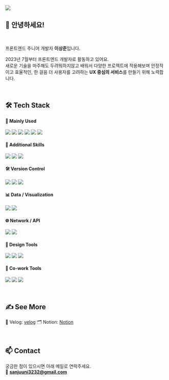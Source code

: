 <img src="https://capsule-render.vercel.app/api?type=waving&color=0:FFE259,100:FFA751&height=160&section=header&text=LEE%20SANG%20JUN&fontColor=333333&fontAlign=50&fontAlignY=40&fontSize=40&desc=Frontend%20Developer%20%7C%20React%20%7C%20TypeScript&descAlign=50&descAlignY=70&descSize=20&descColor=333333" />


## 👋 안녕하세요!  
<br>

프론트엔드 주니어 개발자 **이상준**입니다.

2023년 7월부터 프론트엔드 개발자로 활동하고 있어요.  
새로운 기술을 마주해도 두려워하지않고 배워서 다양한 프로젝트에 적용해보며
안정적이고 효율적인, 한 걸음 더 사용자를 고려하는 **UX 중심의 서비스**를 만들기 위해 노력합니다.

<br>

## 🛠️ Tech Stack

#### 🔷 Mainly Used
<p>
  <img src="https://img.shields.io/badge/React-61DAFB?style=flat&logo=react&logoColor=000000" />
  <img src="https://img.shields.io/badge/TypeScript-3178C6?style=flat&logo=typescript&logoColor=ffffff" />
  <img src="https://img.shields.io/badge/JavaScript-F7DF1E?style=flat&logo=javascript&logoColor=000000" />
  <img src="https://img.shields.io/badge/Next.js-000000?style=flat&logo=nextdotjs&logoColor=ffffff" />
  <img src="https://img.shields.io/badge/CSS3-1572B6?style=flat&logo=css3&logoColor=ffffff" />
  <img src="https://img.shields.io/badge/TailwindCSS-06B6D4?style=flat&logo=tailwindcss&logoColor=ffffff" />
</p>

#### 🧩 Additional Skills
<p>
  <img src="https://img.shields.io/badge/Zustand-000000?style=flat&logo=react&logoColor=white" />
  <img src="https://img.shields.io/badge/Vite-646CFF?style=flat&logo=vite&logoColor=white" />
  <img src="https://img.shields.io/badge/Storybook-FF4785?style=flat&logo=storybook&logoColor=white" />
</p>

#### 🛠 Version Control
<p> <img src="https://img.shields.io/badge/Git-F05032?style=flat&logo=git&logoColor=white" /> <img src="https://img.shields.io/badge/GitHub-181717?style=flat&logo=github&logoColor=white" /> <img src="https://img.shields.io/badge/Sourcetree-0052CC?style=flat&logo=sourcetree&logoColor=white" /> </p>

#### 📊 Data / Visualization
<p>
  <img src="https://img.shields.io/badge/Chart.js-FF6384?style=flat&logo=chartdotjs&logoColor=white" />
  <img src="https://img.shields.io/badge/D3.js-F9A03C?style=flat&logo=d3dotjs&logoColor=white" />
</p>

#### 🌐 Network / API
<p>
  <img src="https://img.shields.io/badge/Axios-5A29E4?style=flat&logo=axios&logoColor=white" />
  <img src="https://img.shields.io/badge/Fetch%20API-000000?style=flat&logo=javascript&logoColor=white" />
</p>

#### 🎨 Design Tools
<p>
  <img src="https://img.shields.io/badge/Figma-F24E1E?style=flat&logo=figma&logoColor=white" />
  <img src="https://img.shields.io/badge/Photoshop-31A8FF?style=flat&logo=adobephotoshop&logoColor=white" />
  <img src="https://img.shields.io/badge/Illustrator-FF9A00?style=flat&logo=adobeillustrator&logoColor=white" />
</p>

#### 🤝 Co-work Tools
<p> <img src="https://img.shields.io/badge/Notion-000000?style=flat&logo=notion&logoColor=white" /> <img src="https://img.shields.io/badge/Figma-F24E1E?style=flat&logo=figma&logoColor=white" /> <img src="https://img.shields.io/badge/Slack-4A154B?style=flat&logo=slack&logoColor=white" /> </p>

<br>

## ✍️ See More

📒 Velog: [velog](https://velog.io/@vlck1111)
🗂️ Notion: [Notion](https://sanjuuni32.notion.site/About-Me-1cfbee03037780f6bfdded9cb957badd?pvs=74)
 
<br>

## 📫 Contact

궁금한 점이 있으시면 아래 메일로 연락주세요.  
📧 **sanjuuni3232@gmail.com**
<br>

<!--
![Top Langs](https://github-readme-stats.vercel.app/api/top-langs/?username=HOLYMOLYJUN&layout=compact&langs_count=6&theme=default)

-->
